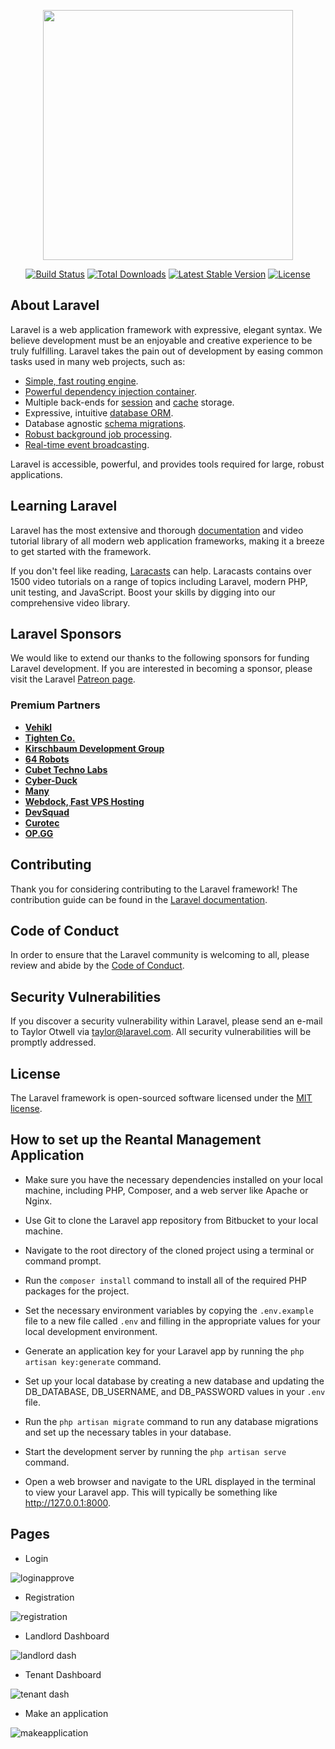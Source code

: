 <p align="center"><a href="https://laravel.com" target="_blank"><img src="https://raw.githubusercontent.com/laravel/art/master/logo-lockup/5%20SVG/2%20CMYK/1%20Full%20Color/laravel-logolockup-cmyk-red.svg" width="400"></a></p>

<p align="center">
<a href="https://travis-ci.org/laravel/framework"><img src="https://travis-ci.org/laravel/framework.svg" alt="Build Status"></a>
<a href="https://packagist.org/packages/laravel/framework"><img src="https://img.shields.io/packagist/dt/laravel/framework" alt="Total Downloads"></a>
<a href="https://packagist.org/packages/laravel/framework"><img src="https://img.shields.io/packagist/v/laravel/framework" alt="Latest Stable Version"></a>
<a href="https://packagist.org/packages/laravel/framework"><img src="https://img.shields.io/packagist/l/laravel/framework" alt="License"></a>
</p>

## About Laravel

Laravel is a web application framework with expressive, elegant syntax. We believe development must be an enjoyable and creative experience to be truly fulfilling. Laravel takes the pain out of development by easing common tasks used in many web projects, such as:

- [Simple, fast routing engine](https://laravel.com/docs/routing).
- [Powerful dependency injection container](https://laravel.com/docs/container).
- Multiple back-ends for [session](https://laravel.com/docs/session) and [cache](https://laravel.com/docs/cache) storage.
- Expressive, intuitive [database ORM](https://laravel.com/docs/eloquent).
- Database agnostic [schema migrations](https://laravel.com/docs/migrations).
- [Robust background job processing](https://laravel.com/docs/queues).
- [Real-time event broadcasting](https://laravel.com/docs/broadcasting).

Laravel is accessible, powerful, and provides tools required for large, robust applications.

## Learning Laravel

Laravel has the most extensive and thorough [documentation](https://laravel.com/docs) and video tutorial library of all modern web application frameworks, making it a breeze to get started with the framework.

If you don't feel like reading, [Laracasts](https://laracasts.com) can help. Laracasts contains over 1500 video tutorials on a range of topics including Laravel, modern PHP, unit testing, and JavaScript. Boost your skills by digging into our comprehensive video library.

## Laravel Sponsors

We would like to extend our thanks to the following sponsors for funding Laravel development. If you are interested in becoming a sponsor, please visit the Laravel [Patreon page](https://patreon.com/taylorotwell).

### Premium Partners

- **[Vehikl](https://vehikl.com/)**
- **[Tighten Co.](https://tighten.co)**
- **[Kirschbaum Development Group](https://kirschbaumdevelopment.com)**
- **[64 Robots](https://64robots.com)**
- **[Cubet Techno Labs](https://cubettech.com)**
- **[Cyber-Duck](https://cyber-duck.co.uk)**
- **[Many](https://www.many.co.uk)**
- **[Webdock, Fast VPS Hosting](https://www.webdock.io/en)**
- **[DevSquad](https://devsquad.com)**
- **[Curotec](https://www.curotec.com/)**
- **[OP.GG](https://op.gg)**

## Contributing

Thank you for considering contributing to the Laravel framework! The contribution guide can be found in the [Laravel documentation](https://laravel.com/docs/contributions).

## Code of Conduct

In order to ensure that the Laravel community is welcoming to all, please review and abide by the [Code of Conduct](https://laravel.com/docs/contributions#code-of-conduct).

## Security Vulnerabilities

If you discover a security vulnerability within Laravel, please send an e-mail to Taylor Otwell via [taylor@laravel.com](mailto:taylor@laravel.com). All security vulnerabilities will be promptly addressed.

## License

The Laravel framework is open-sourced software licensed under the [MIT license](https://opensource.org/licenses/MIT).

## How to set up the Reantal Management Application

- Make sure you have the necessary dependencies installed on your local machine, including PHP, Composer, and a web server like Apache or Nginx.

- Use Git to clone the Laravel app repository from Bitbucket to your local machine.

- Navigate to the root directory of the cloned project using a terminal or command prompt.

- Run the `composer install` command to install all of the required PHP packages for the project.

- Set the necessary environment variables by copying the `.env.example` file to a new file called `.env` and filling in the appropriate values for your local development environment.

- Generate an application key for your Laravel app by running the `php artisan key:generate` command.

- Set up your local database by creating a new database and updating the DB_DATABASE, DB_USERNAME, and DB_PASSWORD values in your `.env` file.

- Run the `php artisan migrate` command to run any database migrations and set up the necessary tables in your database.

- Start the development server by running the `php artisan serve` command.

- Open a web browser and navigate to the URL displayed in the terminal to view your Laravel app. This will typically be something like http://127.0.0.1:8000.

## Pages

- Login

![loginapprove](https://user-images.githubusercontent.com/69866777/166459472-6a66e6a9-5938-4e97-a9c6-d17ac32f9a25.PNG)
- Registration
 
![registration](https://user-images.githubusercontent.com/69866777/166459847-b2d89a23-9166-4f8f-9968-708900f0262c.PNG)
- Landlord Dashboard

![landlord dash](https://user-images.githubusercontent.com/69866777/166459765-11055e75-5ff5-40a3-b0ee-0c4f1f26394d.PNG)
- Tenant Dashboard

![tenant dash](https://user-images.githubusercontent.com/69866777/166459881-819ccfef-e702-4170-b0e0-aae4dd9970c1.PNG)
- Make an application

![makeapplication](https://user-images.githubusercontent.com/69866777/166459806-96139cde-555e-42c6-8102-9405394d265b.PNG)
